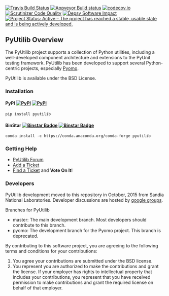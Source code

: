 [![Travis Build Status](https://travis-ci.org/PyUtilib/pyutilib.png?branch=master)](https://travis-ci.org/PyUtilib/pyutilib)
[![Appveyor Build status](https://ci.appveyor.com/api/projects/status/c8dh5o1blp0sycr6/branch/master?svg=true)](https://ci.appveyor.com/project/WilliamHart/pyutilib)
[![codecov.io](https://codecov.io/github/PyUtilib/pyutilib/coverage.svg?branch=master)](https://codecov.io/github/PyUtilib/pyutilib?branch=master)
[![Scrutinizer Code Quality](https://scrutinizer-ci.com/g/PyUtilib/pyutilib/badges/quality-score.png?b=master)](https://scrutinizer-ci.com/g/PyUtilib/pyutilib/?branch=master)
[![Depsy Software Impact](http://depsy.org/api/package/pypi/PyUtilib/badge.svg)](http://depsy.org/package/python/PyUtilib)
[![Project Status: Active – The project has reached a stable, usable state and is being actively developed.](http://www.repostatus.org/badges/latest/active.svg)](http://www.repostatus.org/#active)

## PyUtilib Overview

The PyUtilib project supports a collection of Python utilities,
including a well-developed component architecture and extensions
to the PyUnit testing framework. PyUtilib has been developed to
support several Python-centric projects, especially
[Pyomo](http://pyomo.org).

PyUtilib is available under the BSD License.

### Installation

#### PyPI [![PyPI](https://img.shields.io/pypi/v/pyutilib.svg?maxAge=2592000)]() [![PyPI](https://img.shields.io/pypi/dm/pyutilib.svg?maxAge=2592000)]()

    pip install pyutilib
    
#### BinStar [![Binstar Badge](https://anaconda.org/conda-forge/pyutilib/badges/version.svg)](https://anaconda.org/conda-forge/pyutilib) [![Binstar Badge](https://anaconda.org/conda-forge/pyutilib/badges/downloads.svg)](https://anaconda.org/conda-forge/pyutilib)

    conda install -c https://conda.anaconda.org/conda-forge pyutilib

### Getting Help

* [PyUtilib Forum](https://groups.google.com/forum/?hl=en#!forum/pyutilib-forum)
* [Add a Ticket](https://github.com/PyUtilib/pyutilib/issues/new)
* [Find a Ticket](https://github.com/PyUtilib/pyutilib/issues) and **Vote On It**!

### Developers

PyUtilib development moved to this repository in October, 2015 from
Sandia National Laboratories. Developer discussions are hosted by [google groups](https://groups.google.com/forum/#!forum/pyutilib-developers).

Branches for PyUtilib

* master: The main development branch.  Most developers should contribute to this branch.
* pyomo: The development branch for the Pyomo project.  This branch is deprecated.

By contributing to this software project, you are agreeing to the following terms and conditions for your contributions:

1. You agree your contributions are submitted under the BSD license. 
2. You represent you are authorized to make the contributions and grant the license. If your employer has rights to intellectual property that includes your contributions, you represent that you have received permission to make contributions and grant the required license on behalf of that employer. 
